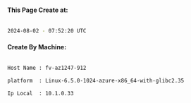
   
#### This Page Create at:

```bash

2024-08-02 - 07:52:20 UTC

```

#### Create By Machine:

```bash

Host Name : fv-az1247-912

platform  : Linux-6.5.0-1024-azure-x86_64-with-glibc2.35

Ip Local  : 10.1.0.33

```

